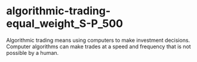 # algorithmic-trading-equal_weight_S-P_500
Algorithmic trading means using computers to make investment decisions. Computer algorithms can make trades at a speed and frequency that is not possible by a human.
